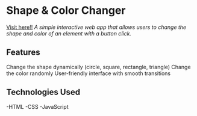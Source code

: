 # Shape & Color Changer
[Visit here!!](https://jeetpal000.github.io/Change-Shape-Color/)
_A simple interactive web app that allows users to change the shape and color of an element with a button click._
## Features
Change the shape dynamically (circle, square, rectangle, triangle)
Change the color randomly
User-friendly interface with smooth transitions

## Technologies Used
-HTML
-CSS
-JavaScript
